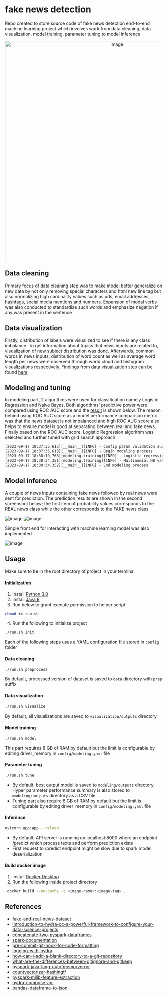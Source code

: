 # fake news detection

Repo created to store source code of fake news detection end-to-end machine learning project which involves work from data cleaning, data visualization, model training, parameter tuning to model inference

<p align="center">
<img width="700" alt="image" src="https://user-images.githubusercontent.com/57994731/197405205-67cabf38-fb75-4b59-a15b-db400ff4fc47.png">
</p>

## Data cleaning
Primary focus of data cleaning step was to make model better generalize on new data by not only removing special characters and html new line tag but also normalizing high cardinality values such as urls, email addresses, hashtags, social media mentions and numbers. Expansion of modal verbs was also conducted to standardize such words and emphasize negation if any was present in the sentence

## Data visualization
Firstly, distribution of labels were visualized to see if there is any class imbalance. To get information about topics that news inputs are related to, visualization of new subject distribution was done. Afterwards, common words in news inputs, distribution of word count as well as average word length per news were observed through world cloud and histogram visualizations respectively. Findings from data visualization step can be found [here](https://github.com/ppkgtmm/fake-news-detection/blob/main/visualization/README.md)

## Modeling and tuning
In modeling part, 2 algorithms were used for classification namely Logistic Regression and Naive Bayes. Both algorithms' predictive power were compared using ROC AUC score and the [result](https://github.com/ppkgtmm/fake-news-detection/blob/main/outputs/2023-09-17/18-37-35/model.log) is shown below. The reason behind using ROC AUC score as a model performance comparison metric was that the news dataset is not imbalanced and high ROC AUC score also helps to ensure model is good at separating between real and fake news. Finally based on the ROC AUC score, Logistic Regression algorithm was selected and further tuned with grid search approach

```txt
[2023-09-17 18:37:35,613][__main__][INFO] - Config param validation successful
[2023-09-17 18:37:35,613][__main__][INFO] - Begin modeling process
[2023-09-17 18:38:19,768][modeling.training][INFO] - Logistic regression validation AUC score : 0.9840257205725704
[2023-09-17 18:38:34,351][modeling.training][INFO] - Multinomial NB validation AUC score : 0.945421586414332
[2023-09-17 18:38:34,352][__main__][INFO] - End modeling process
```

## Model inference
A couple of news inputs containing fake news followed by real news were sent for prediction. The prediction results are shown in the second screenshot below; the first item of probability values corresponds to the REAL news class while the other corresponds to the FAKE news class

![image](https://user-images.githubusercontent.com/57994731/159123995-4a1aba6e-85ed-4b8b-aea9-17942d356ce9.png)
![image](https://user-images.githubusercontent.com/57994731/159161557-11d163a5-06e8-494b-acf4-fe4b28be4f95.png)

Simple front end for interacting with machine learning model was also implemented

![image](https://github.com/ppkgtmm/fake-news-detection/assets/57994731/b10fa0db-0812-4462-bbd5-fa26c453f036)

## Usage

Make sure to be in the root directory of project in your terminal

#### Initialization
1. Install [Python 3.8](https://www.python.org/downloads/)
2. Install [Java 8](https://www.oracle.com/java/technologies/downloads/)
3. Run below to grant execute permission to helper script

```sh
chmod +x run.sh
```

4. Run the following to initialize project
```sh
./run.sh init
```

Each of the following steps uses a YAML configuration file stored in `config` folder

#### Data cleaning

```sh
./run.sh preprocess
```

By default, processed version of dataset is saved to `data` directory with `prep` suffix


#### Data visualization

```sh
./run.sh visualize
```

By default, all visualizations are saved to `visualization/outputs` directory

#### Model training

```sh
./run.sh model
```

This part requires 8 GB of RAM by default but the limit is configurable by editing driver_memory in `config/modeling.yaml` file

#### Parameter tuning

```sh
./run.sh tune
```
- By default, best output model is saved to `modeling/outputs` directory. Hyper parameter performance summary is also stored to `modeling/outputs` directory as a CSV file
- Tuning part also require 8 GB of RAM by default but the limit is configurable by editing driver_memory in `config/modeling.yaml` file
  
#### Inference

```sh
uvicorn app:app --reload
```
- By default, API server is running on localhost:8000 where an endpoint /predict which process texts and perform prediction exists
- First request to /predict endpoint might be slow due to spark model deserialization

#### Build docker image
1. Install [Docker Desktop](https://www.docker.com/products/docker-desktop/)
2. Run the following inside project directory 
```sh
 docker build --no-cache -t <image-name>:<image-tag> .
```

## References
- [fake-and-real-news-dataset](https://www.kaggle.com/datasets/clmentbisaillon/fake-and-real-news-dataset)
- [introduction-to-hydra-cc-a-powerful-framework-to-configure-your-data-science-projects](https://towardsdatascience.com/introduction-to-hydra-cc-a-powerful-framework-to-configure-your-data-science-projects-ed65713a53c6)
- [concatenate-two-pyspark-dataframes](https://stackoverflow.com/questions/37332434/concatenate-two-pyspark-dataframes)
- [spark-documentation](https://spark.apache.org/docs/3.1.1/)
- [pre-commit-git-hook-for-code-formatting](https://pre-commit.com/)
- [logging-with-hydra](https://hydra.cc/docs/tutorials/basic/running_your_app/logging/)
- [how-can-i-add-a-blank-directory-to-a-git-repository](https://stackoverflow.com/questions/115983/how-can-i-add-a-blank-directory-to-a-git-repository)
- [what-are-the-differences-between-gitignore-and-gitkeep](https://stackoverflow.com/questions/7229885/what-are-the-differences-between-gitignore-and-gitkeep)
- [pyspark-java-lang-outofmemoryerror](https://stackoverflow.com/questions/32336915/pyspark-java-lang-outofmemoryerror-java-heap-space)
- [countvectorizer-hashingtf](https://towardsdatascience.com/countvectorizer-hashingtf-e66f169e2d4e)
- [pyspark-mllib-feature-extraction](https://spark.apache.org/docs/1.4.1/mllib-feature-extraction.html)
- [hydra-compose-api](https://hydra.cc/docs/advanced/compose_api/)
- [pandas-dataframe-to-json](https://pandas.pydata.org/docs/reference/api/pandas.DataFrame.to_json.html)
